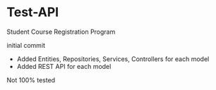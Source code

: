 # Test-API
Student Course Registration Program

initial commit
- Added Entities, Repositories, Services, Controllers for each model
- Added REST API for each model

Not 100% tested
